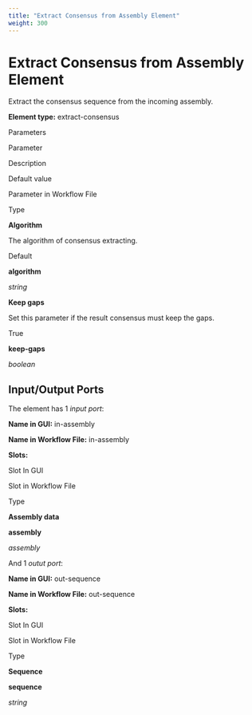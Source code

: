 ```yaml
---
title: "Extract Consensus from Assembly Element"
weight: 300
---
```



# Extract Consensus from Assembly Element

Extract the consensus sequence from the incoming assembly.

**Element type:** extract-consensus

Parameters

Parameter

Description

Default value

Parameter in Workflow File

Type

**Algorithm**

The algorithm of consensus extracting.

Default

**algorithm**

_string_

**Keep gaps**

Set this parameter if the result consensus must keep the gaps.

True

**keep-gaps**

_boolean_

Input/Output Ports
------------------

The element has 1 _input port_:

**Name in GUI:** in-assembly

**Name in Workflow File:** in-assembly

**Slots:**



Slot In GUI

Slot in Workflow File

Type

**Assembly data**

**assembly**

_assembly_

And 1 _outut port_:

**Name in GUI:** out-sequence

**Name in Workflow File:** out-sequence

**Slots:**



Slot In GUI

Slot in Workflow File

Type

**Sequence**

**sequence**

_string_
